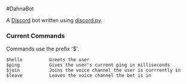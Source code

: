 #DahnaBot

A [Discord] bot written using [discord.py].

### Current Commands

Commands use the prefix '$'.

	$hello			Greets the user
	$ping			Gives the user's current ping in milliseconds
	$join			Joins the voice channel the user is currrently in
	$leave			Leaves the voice channel the bot is in

[Discord]: https://discordapp.com
[discord.py]: https://discordpy.readthedocs.io/en/latest/